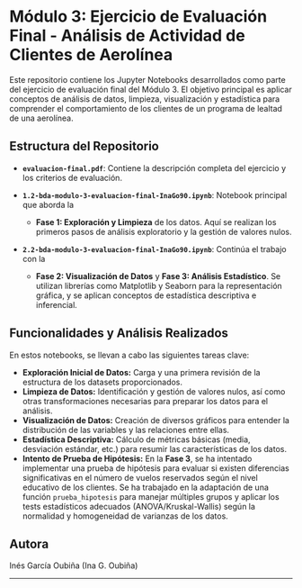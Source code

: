 # Módulo 3: Ejercicio de Evaluación Final - Análisis de Actividad de Clientes de Aerolínea

Este repositorio contiene los Jupyter Notebooks desarrollados como parte del ejercicio de evaluación final del Módulo 3. El objetivo principal es aplicar conceptos de análisis de datos, limpieza, visualización y estadística para comprender el comportamiento de los clientes de un programa de lealtad de una aerolínea.

## Estructura del Repositorio

* **`evaluacion-final.pdf`**: Contiene la descripción completa del ejercicio y los criterios de evaluación.
  
* **`1.2-bda-modulo-3-evaluacion-final-InaGo90.ipynb`**: Notebook principal que aborda la
   * **Fase 1: Exploración y Limpieza** de los datos. Aquí se realizan los primeros pasos de análisis exploratorio y la gestión de valores nulos.
     
* **`2.2-bda-modulo-3-evaluacion-final-InaGo90.ipynb`**: Continúa el trabajo con la
   * **Fase 2: Visualización de Datos** y **Fase 3: Análisis Estadístico**. Se utilizan librerías como Matplotlib y Seaborn para la representación gráfica, y se aplican conceptos de estadística descriptiva e inferencial.

## Funcionalidades y Análisis Realizados

En estos notebooks, se llevan a cabo las siguientes tareas clave:

* **Exploración Inicial de Datos:** Carga y una primera revisión de la estructura de los datasets proporcionados.
* **Limpieza de Datos:** Identificación y gestión de valores nulos, así como otras transformaciones necesarias para preparar los datos para el análisis.
* **Visualización de Datos:** Creación de diversos gráficos para entender la distribución de las variables y las relaciones entre ellas.
* **Estadística Descriptiva:** Cálculo de métricas básicas (media, desviación estándar, etc.) para resumir las características de los datos.
* **Intento de Prueba de Hipótesis:** En la **Fase 3**, se ha intentado implementar una prueba de hipótesis para evaluar si existen diferencias significativas en el número de vuelos reservados según el nivel educativo de los clientes. Se ha trabajado en la adaptación de una función `prueba_hipotesis` para manejar múltiples grupos y aplicar los tests estadísticos adecuados (ANOVA/Kruskal-Wallis) según la normalidad y homogeneidad de varianzas de los datos.

## Autora

Inés García Oubiña (Ina G. Oubiña)

---
